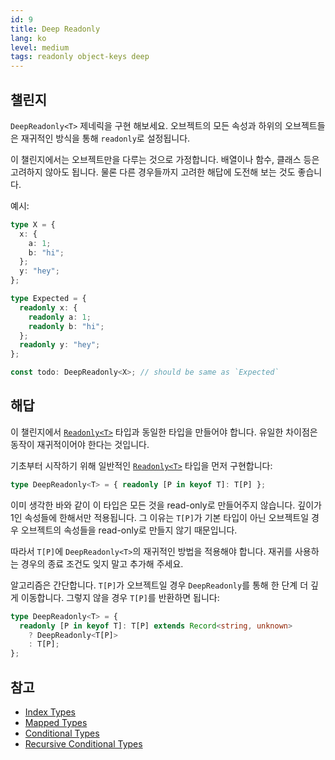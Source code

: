 ```yaml
---
id: 9
title: Deep Readonly
lang: ko
level: medium
tags: readonly object-keys deep
---
```


## 챌린지

`DeepReadonly<T>` 제네릭을 구현 해보세요.
오브젝트의 모든 속성과 하위의 오브젝트들은 재귀적인 방식을 통해 `readonly`로 설정됩니다.

이 챌린지에서는 오브젝트만을 다루는 것으로 가정합니다.
배열이나 함수, 클래스 등은 고려하지 않아도 됩니다.
물론 다른 경우들까지 고려한 해답에 도전해 보는 것도 좋습니다.

예시:

```ts
type X = {
  x: {
    a: 1;
    b: "hi";
  };
  y: "hey";
};

type Expected = {
  readonly x: {
    readonly a: 1;
    readonly b: "hi";
  };
  readonly y: "hey";
};

const todo: DeepReadonly<X>; // should be same as `Expected`
```

## 해답

이 챌린지에서 [`Readonly<T>`](./easy-readonly.md) 타입과 동일한 타입을 만들어야 합니다.
유일한 차이점은 동작이 재귀적이어야 한다는 것입니다.

기초부터 시작하기 위해 일반적인 [`Readonly<T>`](./easy-readonly.md) 타입을 먼저 구현합니다:

```ts
type DeepReadonly<T> = { readonly [P in keyof T]: T[P] };
```

이미 생각한 바와 같이 이 타입은 모든 것을 read-only로 만들어주지 않습니다. 깊이가 1인 속성들에 한해서만 적용됩니다.
그 이유는 `T[P]`가 기본 타입이 아닌 오브젝트일 경우 오브젝트의 속성들을 read-only로 만들지 않기 때문입니다.

따라서 `T[P]`에 `DeepReadonly<T>`의 재귀적인 방법을 적용해야 합니다.
재귀를 사용하는 경우의 종료 조건도 잊지 말고 추가해 주세요.

알고리즘은 간단합니다.
`T[P]`가 오브젝트일 경우 `DeepReadonly`를 통해 한 단계 더 깊게 이동합니다. 그렇지 않을 경우 `T[P]`를 반환하면 됩니다:

```ts
type DeepReadonly<T> = {
  readonly [P in keyof T]: T[P] extends Record<string, unknown>
    ? DeepReadonly<T[P]>
    : T[P];
};
```

## 참고

- [Index Types](https://www.typescriptlang.org/docs/handbook/2/indexed-access-types.html)
- [Mapped Types](https://www.typescriptlang.org/docs/handbook/2/mapped-types.html)
- [Conditional Types](https://www.typescriptlang.org/docs/handbook/2/conditional-types.html)
- [Recursive Conditional Types](https://www.typescriptlang.org/docs/handbook/release-notes/typescript-4-1.html#recursive-conditional-types)
